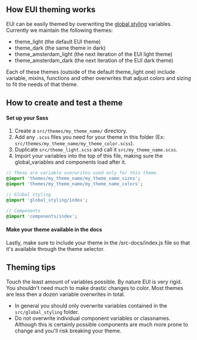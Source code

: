 ## How EUI theming works

EUI can be easily themed by overwriting the [global styling](https://github.com/elastic/eui/tree/master/src/global_styling)
variables. Currently we maintain the following themes:

* theme_light (the default EUI theme)
* theme_dark (the same theme in dark)
* theme_amsterdam_light (the next iteration of the EUI light theme)
* theme_amsterdam_dark (the next iteration of the EUI dark theme)

Each of these themes (outside of the default theme_light one) include variable,
mixins, functions and other overwrites that adjust colors and sizing to fit the
needs of that theme.

## How to create and test a theme

#### Set up your Sass

1. Create a `src/themes/my_theme_name/` directory.
2. Add any `.scss` files you need for your theme in this folder (Ex: `src/themes/my_theme_name/my_theme_color.scss`).
3. Duplicate `src/theme_light.scss` and call it `src/my_theme_name.scss`.
4. Import your variables into the top of this file, making sure the global_variables and
components load after it.

```sass
// These are variable overwrites used only for this theme.
@import 'themes/my_theme_name/my_theme_name_sizes';
@import 'themes/my_theme_name/my_theme_name_colors';

// Global styling
@import 'global_styling/index';

// Components
@import 'components/index';
```

#### Make your theme available in the docs

Lastly, make sure to include your theme in the /src-docs/index.js file so that it's available
through the theme selector.

## Theming tips

Touch the least amount of variables possible. By nature EUI is very rigid. You shouldn't need
much to make drastic changes to color. Most themes are less then a dozen variable overwrites in total.

* In general you should only overwrite variables contained in the `src/global_styling` folder.
* Do not overwrite individual component variables or classnames. Although this is certainly possible
components are much more prone to change and you'll risk breaking your theme.
